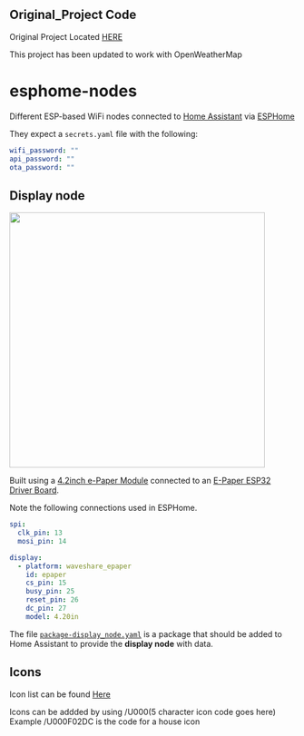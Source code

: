 ## Original_Project Code
Original Project Located [HERE](https://github.com/fredrike/esphome-nodes)

This project has been updated to work with OpenWeatherMap

# esphome-nodes
Different ESP-based WiFi nodes connected to [Home Assistant](https://home-assistant.io) via [ESPHome](https://esphome.io)

They expect a `secrets.yaml` file with the following:

```yaml
wifi_password: ""
api_password: ""
ota_password: ""
```

## Display node
<img
src="https://raw.githubusercontent.com/thjubeck/esphome-nodes/master/images/Display.jpg" width='450px'>

Built using a [4.2inch e-Paper Module](https://www.waveshare.com/wiki/4.2inch_e-Paper_Module) connected to an [E-Paper ESP32 Driver Board](https://www.waveshare.com/wiki/E-Paper_ESP32_Driver_Board).

Note the following connections used in ESPHome.

```yaml
spi:
  clk_pin: 13
  mosi_pin: 14

display:
  - platform: waveshare_epaper
    id: epaper
    cs_pin: 15
    busy_pin: 25
    reset_pin: 26
    dc_pin: 27
    model: 4.20in
```

The file [`package-display_node.yaml`](https://github.com/thjubeck/esphome-nodes/blob/master/homeassistant-config/package-display_node.yaml
) is a package that should be added to Home Assistant to provide the **display node** with data.


## Icons

Icon list can be found [Here](https://pictogrammers.github.io/@mdi/font/5.4.55/)

Icons can be addded by using /U000(5 character icon code goes here)
  Example /U000F02DC is the code for a house icon
